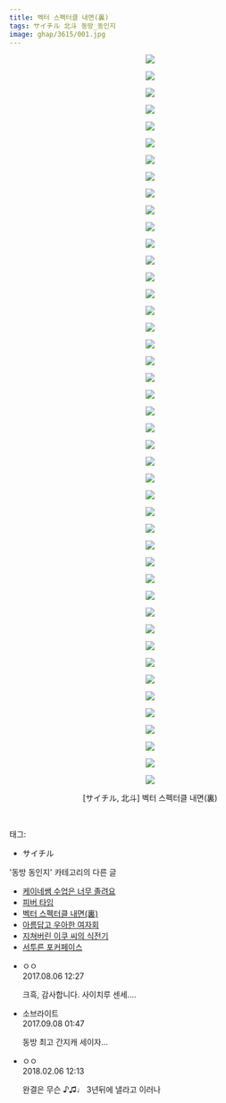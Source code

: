 ```yaml
---
title: 벡터 스펙터클 내면(裏)
tags: サイチル 北斗 동방_동인지
image: ghap/3615/001.jpg
---
```

<div class="article">
<p style="text-align: center; clear: none; float: none;"><img src="{{ site.nasurl }}/ghap/3615/001.jpg"/></p>
<p style="text-align: center; clear: none; float: none;"><img src="{{ site.nasurl }}/ghap/3615/002.jpg"/></p>
<p style="text-align: center; clear: none; float: none;"><img src="{{ site.nasurl }}/ghap/3615/003.jpg"/></p>
<p style="text-align: center; clear: none; float: none;"><img src="{{ site.nasurl }}/ghap/3615/004.jpg"/></p>
<p style="text-align: center; clear: none; float: none;"><img src="{{ site.nasurl }}/ghap/3615/005.jpg"/></p>
<p style="text-align: center; clear: none; float: none;"><img src="{{ site.nasurl }}/ghap/3615/006.jpg"/></p>
<p style="text-align: center; clear: none; float: none;"><img src="{{ site.nasurl }}/ghap/3615/007.jpg"/></p>
<p style="text-align: center; clear: none; float: none;"><img src="{{ site.nasurl }}/ghap/3615/008.jpg"/></p>
<p style="text-align: center; clear: none; float: none;"><img src="{{ site.nasurl }}/ghap/3615/009.jpg"/></p>
<p style="text-align: center; clear: none; float: none;"><img src="{{ site.nasurl }}/ghap/3615/010.jpg"/></p>
<p style="text-align: center; clear: none; float: none;"><img src="{{ site.nasurl }}/ghap/3615/011.jpg"/></p>
<p style="text-align: center; clear: none; float: none;"><img src="{{ site.nasurl }}/ghap/3615/012.jpg"/></p>
<p style="text-align: center; clear: none; float: none;"><img src="{{ site.nasurl }}/ghap/3615/013.jpg"/></p>
<p style="text-align: center; clear: none; float: none;"><img src="{{ site.nasurl }}/ghap/3615/014.jpg"/></p>
<p style="text-align: center; clear: none; float: none;"><img src="{{ site.nasurl }}/ghap/3615/015.jpg"/></p>
<p style="text-align: center; clear: none; float: none;"><img src="{{ site.nasurl }}/ghap/3615/016.jpg"/></p>
<p style="text-align: center; clear: none; float: none;"><img src="{{ site.nasurl }}/ghap/3615/017.jpg"/></p>
<p style="text-align: center; clear: none; float: none;"><img src="{{ site.nasurl }}/ghap/3615/018.jpg"/></p>
<p style="text-align: center; clear: none; float: none;"><img src="{{ site.nasurl }}/ghap/3615/019.jpg"/></p>
<p style="text-align: center; clear: none; float: none;"><img src="{{ site.nasurl }}/ghap/3615/020.jpg"/></p>
<p style="text-align: center; clear: none; float: none;"><img src="{{ site.nasurl }}/ghap/3615/021.jpg"/></p>
<p style="text-align: center; clear: none; float: none;"><img src="{{ site.nasurl }}/ghap/3615/022.jpg"/></p>
<p style="text-align: center; clear: none; float: none;"><img src="{{ site.nasurl }}/ghap/3615/023.jpg"/></p>
<p style="text-align: center; clear: none; float: none;"><img src="{{ site.nasurl }}/ghap/3615/024.jpg"/></p>
<p style="text-align: center; clear: none; float: none;"><img src="{{ site.nasurl }}/ghap/3615/025.jpg"/></p>
<p style="text-align: center; clear: none; float: none;"><img src="{{ site.nasurl }}/ghap/3615/026.jpg"/></p>
<p style="text-align: center; clear: none; float: none;"><img src="{{ site.nasurl }}/ghap/3615/027.jpg"/></p>
<p style="text-align: center; clear: none; float: none;"><img src="{{ site.nasurl }}/ghap/3615/028.jpg"/></p>
<p style="text-align: center; clear: none; float: none;"><img src="{{ site.nasurl }}/ghap/3615/029.jpg"/></p>
<p style="text-align: center; clear: none; float: none;"><img src="{{ site.nasurl }}/ghap/3615/030.jpg"/></p>
<p style="text-align: center; clear: none; float: none;"><img src="{{ site.nasurl }}/ghap/3615/031.jpg"/></p>
<p style="text-align: center; clear: none; float: none;"><img src="{{ site.nasurl }}/ghap/3615/032.jpg"/></p>
<p style="text-align: center; clear: none; float: none;"><img src="{{ site.nasurl }}/ghap/3615/033.jpg"/></p>
<p style="text-align: center; clear: none; float: none;"><img src="{{ site.nasurl }}/ghap/3615/034.jpg"/></p>
<p style="text-align: center; clear: none; float: none;"><img src="{{ site.nasurl }}/ghap/3615/035.jpg"/></p>
<p style="text-align: center; clear: none; float: none;"><img src="{{ site.nasurl }}/ghap/3615/036.jpg"/></p>
<p style="text-align: center; clear: none; float: none;"><img src="{{ site.nasurl }}/ghap/3615/037.jpg"/></p>
<p style="text-align: center; clear: none; float: none;"><img src="{{ site.nasurl }}/ghap/3615/038.jpg"/></p>
<p style="text-align: center; clear: none; float: none;"><img src="{{ site.nasurl }}/ghap/3615/039.jpg"/></p>
<p style="text-align: center; clear: none; float: none;"><img src="{{ site.nasurl }}/ghap/3615/040.jpg"/></p>
<p style="text-align: center; clear: none; float: none;"><img src="{{ site.nasurl }}/ghap/3615/041.jpg"/></p>
<p style="text-align: center; clear: none; float: none;"><img src="{{ site.nasurl }}/ghap/3615/042.jpg"/></p>
<p style="text-align: center; clear: none; float: none;"><img src="{{ site.nasurl }}/ghap/3615/043.jpg"/></p>
<p style="text-align: center; clear: none; float: none;"><img src="{{ site.nasurl }}/ghap/3615/044.jpg"/></p>
<p style="text-align: center; clear: none; float: none;">[サイチル, 北斗] 벡터 스펙터클 내면(裏)</p>
<p><br/></p>
</div><div class="tagTrail">
<p>태그: </p>
<ul>
<li>サイチル</li>
</ul>
</div><div class="another">
<p>'동방 동인지' 카테고리의 다른 글</p>
<ul>
<li><a href="/2017-08-04-ghap_3618">케이네쌤 수업은 너무 졸려요</a></li>
<li><a href="/2017-08-04-ghap_3617">피버 타임</a></li>
<li><a href="/2017-08-04-ghap_3615">벡터 스펙터클 내면(裏)</a></li>
<li><a href="/2017-08-04-ghap_3614">아름답고 우아한 여자회</a></li>
<li><a href="/2017-08-03-ghap_3613">지쳐버린 이쿠 씨의 식전기</a></li>
<li><a href="/2017-08-03-ghap_3612">서투른 포커페이스</a></li>
</ul>
</div><div class="cb_module cb_fluid">
<div class="cb_wrt cb_profile">
<div class="comment">
<ul>
<li class="cb_thumb_off" id="comment15053069">
<div class="cb_comment_area">
<div class="cb_info_area">
<div class="cb_section">
<span class="cb_nick_name">ㅇㅇ</span>
</div>
<div class="cb_section">
<span class="cb_date">2017.08.06 12:27 </span>
</div>
</div>
<div class="cb_dsc_comment">
<p class="cb_dsc">
											크흑, 감사합니다. 사이치루 센세....
										</p>
</div>
</div></li>
<li class="cb_thumb_off" id="comment15078530">
<div class="cb_comment_area">
<div class="cb_info_area">
<div class="cb_section">
<span class="cb_nick_name">소브라이트</span>
</div>
<div class="cb_section">
<span class="cb_date">2017.09.08 01:47 </span>
</div>
</div>
<div class="cb_dsc_comment">
<p class="cb_dsc">
											동방 최고 간지캐 세이자...
										</p>
</div>
</div></li>
<li class="cb_thumb_off" id="comment15193559">
<div class="cb_comment_area">
<div class="cb_info_area">
<div class="cb_section">
<span class="cb_nick_name">ㅇㅇ</span>
</div>
<div class="cb_section">
<span class="cb_date">2018.02.06 12:13 </span>
</div>
</div>
<div class="cb_dsc_comment">
<p class="cb_dsc">
											완결은 무슨 ♪♫♩ 3년뒤에 낼라고 이러나
										</p>
</div>
</div></li>
</ul>
</div>
</div><!-- commentList close -->
</div>
